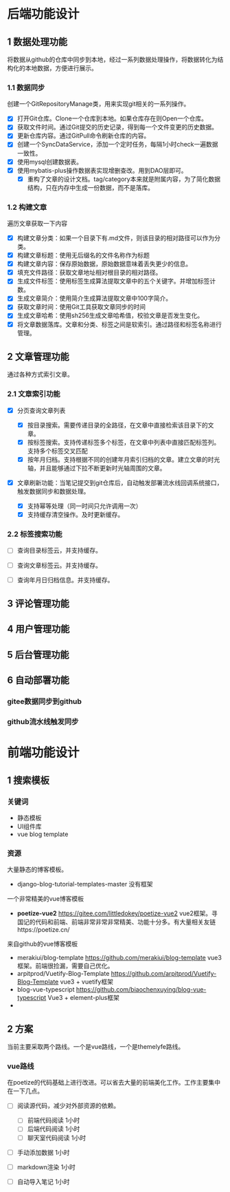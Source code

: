 # 后端功能设计

## 1 数据处理功能

将数据从github的仓库中同步到本地，经过一系列数据处理操作，将数据转化为结构化的本地数据，方便进行展示。

### 1.1 数据同步

创建一个GitRepositoryManage类，用来实现git相关的一系列操作。

- [X] 打开Git仓库。Clone一个仓库到本地。如果仓库存在则Open一个仓库。
- [X] 获取文件时间。通过Git提交的历史记录，得到每一个文件变更的历史数据。
- [X] 更新仓库内容。通过GitPull命令刷新仓库的内容。
- [X] 创建一个SyncDataService，添加一个定时任务，每隔1小时check一遍数据一致性。
- [X] 使用mysql创建数据表。
- [X] 使用mybatis-plus操作数据表实现增删查改。用到DAO层即可。
  - [X] 重构了文章的设计文档。tag/category本来就是附属内容，为了简化数据结构，只在内存中生成一份数据，而不是落库。

### 1.2 构建文章

遍历文章获取一下内容

* [X] 构建文章分类：如果一个目录下有.md文件，则该目录的相对路径可以作为分类。
* [X] 构建文章标题：使用无后缀名的文件名称作为标题
* [X] 构建文章内容：保存原始数据，原始数据意味着丢失更少的信息。
* [X] 填充文件路径：获取文章地址相对根目录的相对路径。
* [X] 生成文件标签：使用标签生成算法提取文章中的五个关键字。并增加标签计数。
* [X] 生成文章简介：使用简介生成算法提取文章中100字简介。
* [X] 获取文章时间：使用Git工具获取文章同步的时间
* [X] 生成文章哈希：使用sh256生成文章哈希值，校验文章是否发生变化。
* [X] 将文章数据落库。文章和分类、标签之间是软索引。通过路径和标签名称进行管理。

## 2 文章管理功能

通过各种方式索引文章。

### 2.1 文章索引功能

* [X] 分页查询文章列表

  * [X] 按目录搜索。需要传递目录的全路径，在文章中直接检索该目录下的文章。
  * [X] 按标签搜索。支持传递标签多个标签，在文章中列表中直接匹配标签列。支持多个标签交叉匹配
  * [X] 按年月归档。支持根据不同的创建年月索引归档的文章。建立文章的时光轴，并且能够通过下拉不断更新时光轴周围的文章。
* [X] 文章刷新功能：当笔记提交到git仓库后，自动触发部署流水线回调系统接口，触发数据同步和数据处理。

  * [X] 支持幂等处理（同一时间只允许调用一次）
  * [X] 支持缓存清空操作。及时更新缓存。

### 2.2 标签搜索功能

* [ ] 查询目录标签云，并支持缓存。
* [ ] 查询文章标签云。并支持缓存。
* [ ] 查询年月日归档信息。并支持缓存。


## 3 评论管理功能

## 4 用户管理功能

## 5 后台管理功能

## 6 自动部署功能

### gitee数据同步到github


### github流水线触发同步




# 前端功能设计

## 1 搜索模板

### 关键词
* 静态模板
* UI组件库
* vue blog template

### 资源

大量静态的博客模板。
* django-blog-tutorial-templates-master 没有框架


一个非常精美的vue博客模板
* **poetize-vue2** https://gitee.com/littledokey/poetize-vue2 vue2框架。寻国记的代码和前端、前端非常非常非常精美、功能十分多。有大量相关友链https://poetize.cn/ 

来自github的vue博客模板
* merakiui/blog-template https://github.com/merakiui/blog-template vue3框架。前端很捡漏，需要自己优化。
* arpitprod/Vuetify-Blog-Template  https://github.com/arpitprod/Vuetify-Blog-Template vue3 + vuetify框架
* blog-vue-typescript https://github.com/biaochenxuying/blog-vue-typescript Vue3 + element-plus框架
* 

## 2 方案
当前主要采取两个路线。一个是vue路线，一个是themelyfe路线。

### vue路线
在poetize的代码基础上进行改进。可以省去大量的前端美化工作。工作主要集中在一下几点。

* [ ] 阅读源代码，减少对外部资源的依赖。
  * [ ] 前端代码阅读 1小时
  * [ ] 后端代码阅读 1小时
  * [ ] 聊天室代码阅读 1小时
* [ ] 手动添加数据 1小时
* [ ] markdown渲染 1小时
* [ ] 自动导入笔记 1小时

